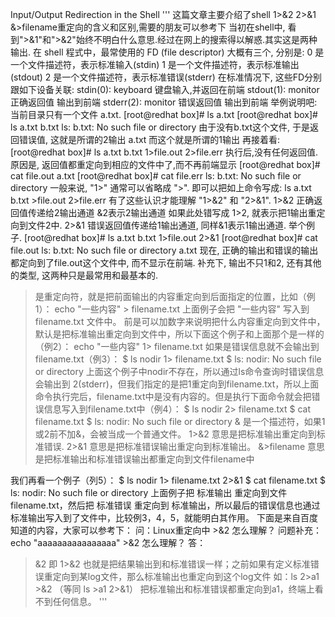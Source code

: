 Input/Output Redirection in the Shell
'''
这篇文章主要介绍了shell 1>&2 2>&1 &>filename重定向的含义和区别,需要的朋友可以参考下
当初在shell中, 看到">&1"和">&2"始终不明白什么意思.经过在网上的搜索得以解惑.其实这是两种输出.
在 shell 程式中，最常使用的 FD (file descriptor) 大概有三个, 分别是:
0 是一个文件描述符，表示标准输入(stdin)
1 是一个文件描述符，表示标准输出(stdout)
2 是一个文件描述符，表示标准错误(stderr)
在标准情况下, 这些FD分别跟如下设备关联: 
stdin(0): keyboard 键盘输入,并返回在前端 
stdout(1): monitor 正确返回值 输出到前端 
stderr(2): monitor 错误返回值 输出到前端
举例说明吧:
当前目录只有一个文件 a.txt. 
[root@redhat box]# ls 
a.txt 
[root@redhat box]# ls a.txt b.txt 
ls: b.txt: No such file or directory 由于没有b.txt这个文件, 于是返回错误值, 这就是所谓的2输出 
a.txt 而这个就是所谓的1输出
再接着看:
[root@redhat box]# ls a.txt b.txt 1>file.out 2>file.err 
执行后,没有任何返回值. 原因是, 返回值都重定向到相应的文件中了,而不再前端显示 
[root@redhat box]# cat file.out 
a.txt 
[root@redhat box]# cat file.err 
ls: b.txt: No such file or directory 
一般来说, "1>" 通常可以省略成 ">". 
即可以把如上命令写成: ls a.txt b.txt >file.out 2>file.err 
有了这些认识才能理解 "1>&2" 和 "2>&1". 
1>&2 正确返回值传递给2输出通道 &2表示2输出通道 
如果此处错写成 1>2, 就表示把1输出重定向到文件2中. 
2>&1 错误返回值传递给1输出通道, 同样&1表示1输出通道. 
举个例子. 
[root@redhat box]# ls a.txt b.txt 1>file.out 2>&1 
[root@redhat box]# cat file.out 
ls: b.txt: No such file or directory 
a.txt 
现在, 正确的输出和错误的输出都定向到了file.out这个文件中, 而不显示在前端. 
补充下, 输出不只1和2, 还有其他的类型, 这两种只是最常用和最基本的.
 >是重定向符，就是把前面输出的内容重定向到后面指定的位置，比如（例1）：
echo "一些内容" > filename.txt
上面例子会把 "一些内容" 写入到 filename.txt 文件中。
>前是可以加数字来说明把什么内容重定向到文件中，默认是把标准输出重定向到文件中，所以下面这个例子和上面那个是一样的（例2）：
echo "一些内容" 1> filename.txt
如果是错误信息就不会输出到filename.txt（例3）：
$ ls nodir 1> filename.txt
$ ls: nodir: No such file or directory
上面这个例子中nodir不存在，所以通过ls命令查询时错误信息会输出到 2(stderr)，但我们指定的是把1重定向到filename.txt，所以上面命令执行完后，filename.txt中是没有内容的。但是执行下面命令就会把错误信息写入到filename.txt中（例4）：
$ ls nodir 2> filename.txt
$ cat filename.txt
$ ls: nodir: No such file or directory
& 是一个描述符，如果1或2前不加&，会被当成一个普通文件。
1>&2 意思是把标准输出重定向到标准错误.
2>&1 意思是把标准错误输出重定向到标准输出。
&>filename 意思是把标准输出和标准错误输出都重定向到文件filename中

我们再看一个例子（列5）：
$ ls nodir 1> filename.txt 2>&1
$ cat filename.txt
$ ls: nodir: No such file or directory
上面例子把 标准输出 重定向到文件 filename.txt，然后把 标准错误 重定向到 标准输出，所以最后的错误信息也通过标准输出写入到了文件中，比较例3，4，5，就能明白其作用。
下面是来自百度知道的内容，大家可以参考下：
问：Linux重定向中 >&2 怎么理解？
问题补充：echo "aaaaaaaaaaaaaaaa" >&2 怎么理解？
答：
>&2 即 1>&2 也就是把结果输出到和标准错误一样；之前如果有定义标准错误重定向到某log文件，那么标准输出也重定向到这个log文件
如：ls 2>a1 >&2 （等同 ls >a1 2>&1）
把标准输出和标准错误都重定向到a1，终端上看不到任何信息。
'''
